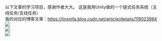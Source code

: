 以下文章的学习项目，感谢作者大大。
这是我用Unity做的一个链式任务系统（主线任务/支线任务）  
我的对应的博客文章：https://linxinfa.blog.csdn.net/article/details/119023984  
![](https://img-blog.csdnimg.cn/da0bb7b27fac4cd085cb4a76708ad71a.gif)  
![](https://img-blog.csdnimg.cn/8f202b2d30b84b28b13a3ead5b79bea6.gif)  
![](https://img-blog.csdnimg.cn/d718288e095344aa938e552289fd943e.gif)  
